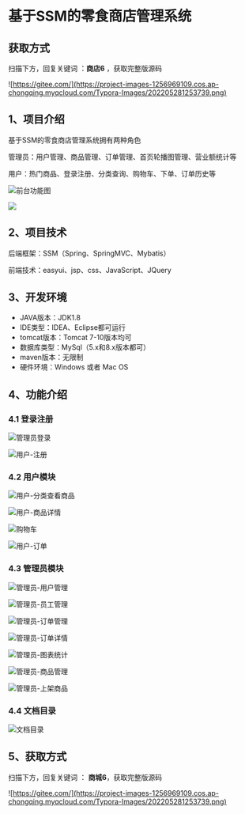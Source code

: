 # 基于SSM的零食商店管理系统

## 获取方式

扫描下方，回复关键词  ：**商店6** ，获取完整版源码

![https://gitee.com/](https://project-images-1256969109.cos.ap-chongqing.myqcloud.com/Typora-Images/202205281253739.png)

## 1、项目介绍

基于SSM的零食商店管理系统拥有两种角色

管理员：用户管理、商品管理、订单管理、首页轮播图管理、营业额统计等

用户：热门商品、登录注册、分类查询、购物车、下单、订单历史等

![前台功能图](https://project-images-1256969109.cos.ap-chongqing.myqcloud.com/Typora-Images/202208141558522.jpg)

![](https://project-images-1256969109.cos.ap-chongqing.myqcloud.com/Typora-Images/202208141558335.jpeg)

## 2、项目技术

后端框架：SSM（Spring、SpringMVC、Mybatis）

前端技术：easyui、jsp、css、JavaScript、JQuery

## 3、开发环境

- JAVA版本：JDK1.8
- IDE类型：IDEA、Eclipse都可运行
- tomcat版本：Tomcat 7-10版本均可
- 数据库类型：MySql（5.x和8.x版本都可） 
- maven版本：无限制
- 硬件环境：Windows 或者 Mac OS


## 4、功能介绍

### 4.1 登录注册

![管理员登录](https://project-images-1256969109.cos.ap-chongqing.myqcloud.com/Typora-Images/202208141558964.jpg)

![用户-注册](https://project-images-1256969109.cos.ap-chongqing.myqcloud.com/Typora-Images/202208141558150.jpg)

### 4.2 用户模块

![用户-分类查看商品](https://project-images-1256969109.cos.ap-chongqing.myqcloud.com/Typora-Images/202208141559413.jpg)

![用户-商品详情](https://project-images-1256969109.cos.ap-chongqing.myqcloud.com/Typora-Images/202208141559568.jpg)

![购物车](https://project-images-1256969109.cos.ap-chongqing.myqcloud.com/Typora-Images/202208141559082.jpg)

![用户-订单](https://project-images-1256969109.cos.ap-chongqing.myqcloud.com/Typora-Images/202208141559123.jpg)

### 4.3 管理员模块

![管理员-用户管理](https://project-images-1256969109.cos.ap-chongqing.myqcloud.com/Typora-Images/202208141558142.jpg)

![管理员-员工管理](https://project-images-1256969109.cos.ap-chongqing.myqcloud.com/Typora-Images/202208141558866.jpg)

![管理员-订单管理](https://project-images-1256969109.cos.ap-chongqing.myqcloud.com/Typora-Images/202208141558557.jpg)

![管理员-订单详情](https://project-images-1256969109.cos.ap-chongqing.myqcloud.com/Typora-Images/202208141558574.jpg)

![管理员-图表统计](https://project-images-1256969109.cos.ap-chongqing.myqcloud.com/Typora-Images/202208141558352.jpg)

![管理员-商品管理](https://project-images-1256969109.cos.ap-chongqing.myqcloud.com/Typora-Images/202208141558539.jpg)

![管理员-上架商品](https://project-images-1256969109.cos.ap-chongqing.myqcloud.com/Typora-Images/202208141558615.jpg)

### 4.4 文档目录

![文档目录](https://project-images-1256969109.cos.ap-chongqing.myqcloud.com/Typora-Images/202208141558851.jpg)

## 5、获取方式

扫描下方，回复关键词  ： **商城6**，获取完整版源码



![https://gitee.com/](https://project-images-1256969109.cos.ap-chongqing.myqcloud.com/Typora-Images/202205281253739.png)

